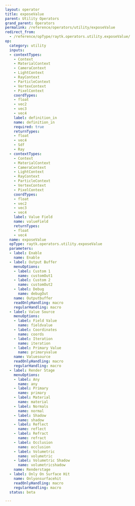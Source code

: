 ```yaml
---
layout: operator
title: exposeValue
parent: Utility Operators
grand_parent: Operators
permalink: /reference/operators/utility/exposeValue
redirect_from:
  - /reference/opType/raytk.operators.utility.exposeValue/
op:
  category: utility
  inputs:
  - contextTypes:
    - Context
    - MaterialContext
    - CameraContext
    - LightContext
    - RayContext
    - ParticleContext
    - VertexContext
    - PixelContext
    coordTypes:
    - float
    - vec2
    - vec3
    - vec4
    label: definition_in
    name: definition_in
    required: true
    returnTypes:
    - float
    - vec4
    - Sdf
    - Ray
  - contextTypes:
    - Context
    - MaterialContext
    - CameraContext
    - LightContext
    - RayContext
    - ParticleContext
    - VertexContext
    - PixelContext
    coordTypes:
    - float
    - vec2
    - vec3
    - vec4
    label: Value Field
    name: valueField
    returnTypes:
    - float
    - vec4
  name: exposeValue
  opType: raytk.operators.utility.exposeValue
  parameters:
  - label: Enable
    name: Enable
  - label: Output Buffer
    menuOptions:
    - label: Custom 1
      name: customOut1
    - label: Custom 2
      name: customOut2
    - label: Debug
      name: debugOut
    name: Outputbuffer
    readOnlyHandling: macro
    regularHandling: macro
  - label: Value Source
    menuOptions:
    - label: Field Value
      name: fieldvalue
    - label: Coordinates
      name: coords
    - label: Iteration
      name: iteration
    - label: Primary Value
      name: primaryvalue
    name: Valuesource
    readOnlyHandling: macro
    regularHandling: macro
  - label: Render Stage
    menuOptions:
    - label: Any
      name: any
    - label: Primary
      name: primary
    - label: Material
      name: material
    - label: Normals
      name: normal
    - label: Shadow
      name: shadow
    - label: Reflect
      name: reflect
    - label: Refract
      name: refract
    - label: Occlusion
      name: occlusion
    - label: Volumetric
      name: volumetric
    - label: Volumetric Shadow
      name: volumetricshadow
    name: Renderstage
  - label: Only On Surface Hit
    name: Onlyonsurfacehit
    readOnlyHandling: macro
    regularHandling: macro
  status: beta

---
```

